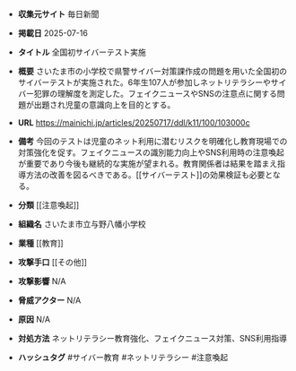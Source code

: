 - **収集元サイト**
毎日新聞

- **掲載日**
2025-07-16

- **タイトル**
全国初サイバーテスト実施

- **概要**
さいたま市の小学校で県警サイバー対策課作成の問題を用いた全国初のサイバーテストが実施された。6年生107人が参加しネットリテラシーやサイバー犯罪の理解度を測定した。フェイクニュースやSNSの注意点に関する問題が出題され児童の意識向上を目的とする。

- **URL**
https://mainichi.jp/articles/20250717/ddl/k11/100/103000c

- **備考**
今回のテストは児童のネット利用に潜むリスクを明確化し教育現場での対策強化を促す。フェイクニュースの識別能力向上やSNS利用時の注意喚起が重要であり今後も継続的な実施が望まれる。教育関係者は結果を踏まえ指導方法の改善を図るべきである。[[サイバーテスト]]の効果検証も必要となる。

- **分類**
[[注意喚起]]

- **組織名**
さいたま市立与野八幡小学校

- **業種**
[[教育]]

- **攻撃手口**
[[その他]]

- **攻撃影響**
N/A

- **脅威アクター**
N/A

- **原因**
N/A

- **対処方法**
ネットリテラシー教育強化、フェイクニュース対策、SNS利用指導

- **ハッシュタグ**
#サイバー教育 #ネットリテラシー #注意喚起
